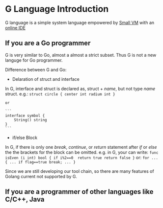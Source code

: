 # G Language Introduction

G language is a simple system language empowered by [Small VM](https://github.com/shanhuio/smlvm)
with an [online IDE](https://smallrepo.com/)

## If you are a Go programmer

G is very similar to Go, almost a almost a strict subset. Thus G is not a new languge for Go programmer.

Difference between G and Go:
* Delaration of struct and interface

In G, interface and struct is declared as, struct + *name*, but not type *name* struct. e.g.:
    ```
    struct circle {
        center int
        radium int
    }
    ```

    or

    ```
    interface symbol {
        String() string
    }
    ```

* if/else Block

In G, if there is only one *break*, *continue*, or *return* statement after *if* or *else*
the the brackets for the block can be omitted. e.g. in G, your can write:
    ```
    func isEven (i int) bool {
        if i%2==0  return true
        return false
    }
    ```
    or:
    ```
    for ... {
        ...
        if flag==true break;
        ...
    }
    ```

Since we are still developing our tool chain, so there are many features of Golang current not supported by G.

## If you are a programmer of other languages like C/C++, Java

